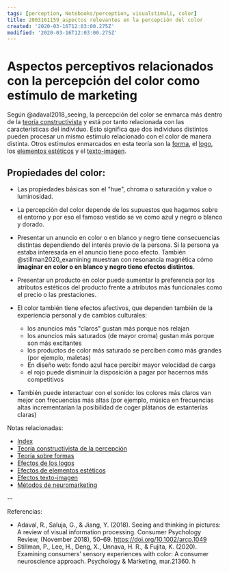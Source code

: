 ```yaml
---
tags: [perception, Notebooks/perception, visualstimuli, color]
title: 2003161159_aspectos relevantes en la percepción del color
created: '2020-03-16T12:03:00.275Z'
modified: '2020-03-16T12:03:00.275Z'
---
```


# Aspectos perceptivos relacionados con la percepción del color como estímulo de marketing

Según @adaval2018_seeing, la percepción del color se enmarca más dentro de la [teoría constructivista](2003161101_teoria_constructivista_percepcion.md) y está por tanto relacionada con las características del individuo. Esto significa que dos individuos distintos pueden procesar un mismo estímulo relacionado con el color de manera distinta. Otros estímulos enmarcados en esta teoría son la [forma](2003161223_percepcion_forma.md), el [logo](2003161230_percepcion_logo.md), los [elementos estéticos](2003161237_percepcion_estetica.md) y el [texto-imagen](2003161247_percepcion_textoimagen.md).

## Propiedades del color:

- Las propiedades básicas son el "hue", chroma o saturación y value o luminosidad.

- La percepción del color depende de los supuestos que hagamos sobre el entorno y por eso el famoso vestido se ve como azul y negro o blanco y dorado.

- Presentar un anuncio en color o en blanco y negro tiene consecuencias distintas dependiendo del interés previo de la persona. Si la persona ya estaba interesada en el anuncio tiene poco efecto. También @stillman2020_examining muestran con resonancia magnética cómo **imaginar en color o en blanco y negro tiene efectos distintos**.

- Presentar un producto en color puede aumentar la preferencia por los atributos estéticos del producto frente a atributos más funcionales como el precio o las prestaciones.

- El color también tiene efectos afectivos, que dependen también de la experiencia personal y de cambios culturales:

    - los anuncios más "claros" gustan más porque nos relajan
    - los anuncios más saturados (de mayor croma) gustan más porque son más excitantes
    - los productos de color más saturado se perciben como más grandes (por ejemplo, maletas)
    - En diseño web: fondo azul hace percibir mayor velocidad de carga
    - el rojo puede disminuir la disposición a pagar por hacernos más competitivos
    
- También puede interactuar con el sonido: los colores más claros van mejor con frecuencias más altas (por ejemplo, música en frecuencias altas incrementarían la posibilidad de coger plátanos de estanterías claras)


Notas relacionadas:


- [Index](_2003101705_index.md)
- [Teoría constructivista de la percepción](2003161101_teoria_constructivista_percepcion.md)
- [Teoría sobre formas](2003161223_percepcion_forma.md)
- [Efectos de los logos](2003161230_percepcion_logo.md)
- [Efectos de elementos estéticos](2003161237_percepcion_estetica.md)
- [Efectos texto-imagen](2003161247_percepcion_textoimagen.md)
- [Métodos de neuromarketing](2005150856_metodosneuromarketing.md)


--

Referencias:

- Adaval, R., Saluja, G., & Jiang, Y. (2018). Seeing and thinking in pictures: A review of visual information processing. Consumer Psychology Review, (November 2018), 50–69. https://doi.org/10.1002/arcp.1049
- Stillman, P., Lee, H., Deng, X., Unnava, H. R., & Fujita, K. (2020). Examining consumers’ sensory experiences with color: A consumer neuroscience approach. Psychology & Marketing, mar.21360. h